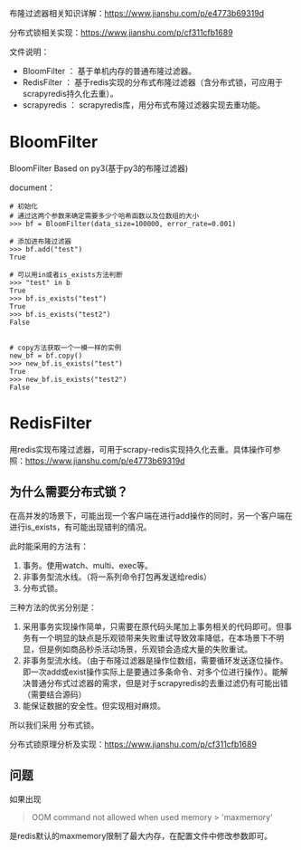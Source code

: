 
布隆过滤器相关知识详解：https://www.jianshu.com/p/e4773b69319d

分布式锁相关实现：https://www.jianshu.com/p/cf311cfb1689

文件说明：
- BloomFilter ： 基于单机内存的普通布隆过滤器。
- RedisFilter ： 基于redis实现的分布式布隆过滤器（含分布式锁，可应用于scrapyredis持久化去重）。
- scrapyredis ： scrapyredis库，用分布式布隆过滤器实现去重功能。

# BloomFilter
BloomFilter Based on py3(基于py3的布隆过滤器)

document：

```
# 初始化
# 通过这两个参数来确定需要多少个哈希函数以及位数组的大小
>>> bf = BloomFilter(data_size=100000, error_rate=0.001)

# 添加进布隆过滤器
>>> bf.add("test")
True

# 可以用in或者is_exists方法判断
>>> "test" in b
True
>>> bf.is_exists("test")
True
>>> bf.is_exists("test2")
False


# copy方法获取一个一模一样的实例
new_bf = bf.copy()
>>> new_bf.is_exists("test")
True
>>> new_bf.is_exists("test2")
False

```





# RedisFilter

用redis实现布隆过滤器，可用于scrapy-redis实现持久化去重。具体操作可参照：https://www.jianshu.com/p/e4773b69319d


## 为什么需要分布式锁？
在高并发的场景下，可能出现一个客户端在进行add操作的同时，另一个客户端在进行is_exists，有可能出现错判的情况。

此时能采用的方法有：
1. 事务。使用watch、multi、exec等。 
2. 非事务型流水线。（将一系列命令打包再发送给redis）
3. 分布式锁。

三种方法的优劣分别是：
1. 采用事务实现操作简单，只需要在原代码头尾加上事务相关的代码即可。但事务有一个明显的缺点是乐观锁带来失败重试导致效率降低，在本场景下不明显，但是例如商品秒杀活动场景，乐观锁会造成大量的失败重试。
2. 非事务型流水线。（由于布隆过滤器是操作位数组，需要循环发送逐位操作。即一次add或exist操作实际上是要通过多条命令、对多个位进行操作）。能解决普通分布式过滤器的需求，但是对于scrapyredis的去重过滤仍有可能出错（需要结合源码）
3. 能保证数据的安全性。但实现相对麻烦。

所以我们采用 分布式锁。

分布式锁原理分析及实现：https://www.jianshu.com/p/cf311cfb1689

## 问题

如果出现

> OOM command not allowed when used memory > 'maxmemory'

是redis默认的maxmemory限制了最大内存，在配置文件中修改参数即可。
